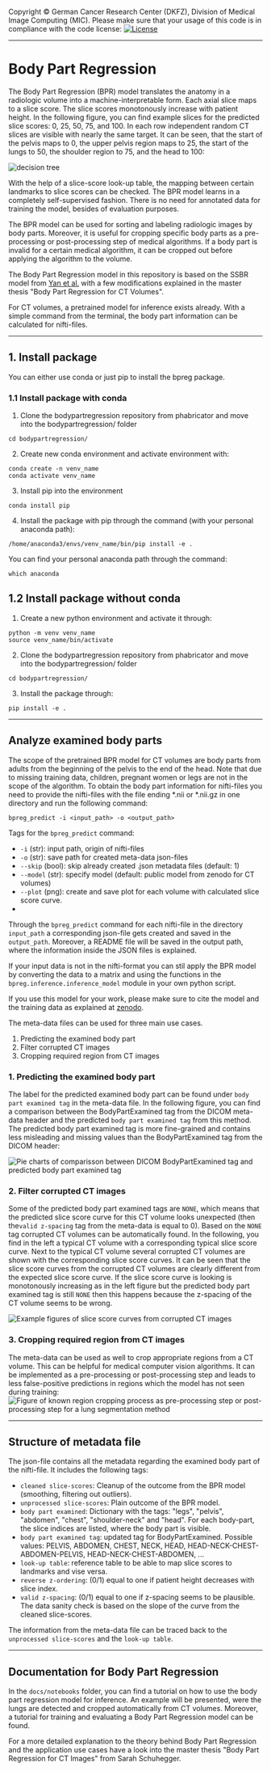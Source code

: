 Copyright © German Cancer Research Center (DKFZ), Division of Medical Image Computing (MIC). Please make sure that your usage of this code is in compliance with the code license:
[![License](https://img.shields.io/badge/License-Apache%202.0-blue.svg)](https://github.com/MIC-DKFZ/basic_unet_example/blob/master/LICENSE)

--------------------------------------------------------------


# Body Part Regression 

The Body Part Regression (BPR) model translates the anatomy in a radiologic volume into a machine-interpretable form. 
Each axial slice maps to a slice score. The slice scores monotonously increase with patient height. In the following figure, you can find example slices for the predicted slice scores: 0, 25, 50, 75, and 100. In each row independent random CT slices are visible with nearly the same target. It can be seen, that the start of the pelvis maps to 0, the upper pelvis region maps to 25, the start of the lungs to 50, the shoulder region to 75, and the head to 100: 

![decision tree](docs/images/model-evaluation-nearby-scores.jpg)

With the help of a slice-score look-up table, the mapping between certain landmarks to slice scores can be checked. 
The BPR model learns in a completely self-supervised fashion. There is no need for annotated data for training the model, besides of evaluation purposes. 

The BPR model can be used for sorting and labeling radiologic images by body parts. Moreover, it is useful for cropping specific body parts as a pre-processing or post-processing step of medical algorithms. If a body part is invalid for a certain medical algorithm, it can be cropped out before applying the algorithm to the volume. 

The Body Part Regression model in this repository is based on the SSBR model from [Yan et al.](https://arxiv.org/pdf/1707.03891.pdf) 
with a few modifications explained in the master thesis "Body Part Regression for CT Volumes". 

For CT volumes, a pretrained model for inference exists already. 
With a simple command from the terminal, the body part information can be calculated for nifti-files.  


--------------------------------------------------------------
## 1. Install package
You can either use conda or just pip to install the bpreg package. 

### 1.1 Install package with conda

1. Clone the bodypartregression repository from phabricator and move into the bodypartregression/ folder
```
cd bodypartregression/
```
2. Create new conda environment and activate environment with: 
```
conda create -n venv_name
conda activate venv_name
```
3. Install pip into the environment
```
conda install pip
```
4. Install the package with pip through the command (with your personal anaconda path): 
```
/home/anaconda3/envs/venv_name/bin/pip install -e .
```
You can find your personal anaconda path through the command: 
```
which anaconda
```



## 1.2 Install package without conda

1. Create a new python environment and activate it through: 
```
python -m venv venv_name
source venv_name/bin/activate
```
2. Clone the bodypartregression repository from phabricator and move into the bodypartregression/ folder 
```
cd bodypartregression/
```
3. Install the package through: 
```
pip install -e .
```


--------------------------------------------------------------

## Analyze examined body parts
The scope of the pretrained BPR model for CT volumes are body parts from adults from the beginning of the pelvis to the end of the head. Note that due to missing training data, children, pregnant women or legs are not in the scope of the algorithm.
To obtain the body part information for nifti-files you need to provide the nifti-files with the file ending *.nii or *.nii.gz in one directory and run the following command: 
```
bpreg_predict -i <input_path> -o <output_path>
``` 
Tags for the `bpreg_predict` command: 
- `-i` (str): input path, origin of nifti-files
- `-o` (str): save path for created meta-data json-files
- `--skip` (bool): skip already created .json metadata files (default: 1)
- `--model` (str): specify model (default: public model from zenodo for CT volumes)
- `--plot` (png): create and save plot for each volume with calculated slice score curve. 
- 
Through the `bpreg_predict` command for each nifti-file in the directory `input_path` a corresponding json-file 
gets created and saved in the `output_path`. Moreover, a README file will be saved in the output path, where the information inside the JSON files is explained. 

If your input data is not in the nifti-format you can stil apply the BPR model by converting the data to a matrix and 
using the functions in the `bpreg.inference.inference_model` module in your own python script. 

If you use this model for your work, please make sure to cite the model and the training data as explained at 
[zenodo](https://zenodo.org/record/5113483#.YPaBkNaxWEA). 

The meta-data files can be used for three main use cases. 
1. Predicting the examined body part
2. Filter corrupted CT images
3. Cropping required region from  CT images 


### 1. Predicting the examined body part
The label for the predicted examined body part can be found under `body part examined tag` in the meta-data file. 
In the following figure, you can find a comparison between the BodyPartExamined tag from the DICOM meta-data header and the predicted `body part examined tag` from this method.
The predicted body part examined tag is more fine-grained and contains less misleading and missing values than the BodyPartExamined tag from the DICOM header: 

![Pie charts of comparisson between DICOM BodyPartExamined tag and predicted body part examined tag](docs/images/bpe-pie-charts.jpg)


### 2. Filter corrupted CT images 
Some of the predicted body part examined tags are `NONE`, which means that the predicted slice score curve for this CT volume looks unexpected (then the`valid z-spacing` tag from the meta-data is equal to 0). Based on the `NONE` tag corrupted CT volumes can be automatically found. In the following, you find in the left a typical CT volume with a corresponding typical slice score curve. Next to the typical CT volume several corrupted CT volumes are shown with the corresponding slice score curves. It can be seen that the slice score curves from the corrupted CT volumes are clearly different from the expected slice score curve. If the slice score curve is looking is monotonously increasing as in the left figure but the predicted body part examined tag is still `NONE` then this happens because the z-spacing of the CT volume seems to be wrong. 

![Example figures of slice score curves from corrupted CT images](docs/images/corrupted-slice-scores.jpg)


### 3. Cropping required region from CT images
The meta-data can be used as well to crop appropriate regions from a CT volume. 
This can be helpful for medical computer vision algorithms. It can be implemented as a pre-processing or post-processing step and leads to less false-positive predictions in regions which the model has not seen during training: 
![Figure of known region cropping process as pre-processing step or post-processing step for a lung segmentation method](docs/images/known-region-cropping.jpg)





--------------------------------------------------------------

## Structure of metadata file
The json-file contains all the metadata regarding the examined body part of the nifti-file. It includes the following  tags: 
- `cleaned slice-scores`: Cleanup of the outcome from the BPR model (smoothing, filtering out outliers). 
- `unprocessed slice-scores`: Plain outcome of the BPR model. 
- `body part examined`: Dictionary with the tags: "legs", "pelvis", "abdomen", "chest", "shoulder-neck" and "head". For each body-part, the slice indices are listed, where the body part is visible. 
- `body part examined tag`: updated tag for BodyPartExamined. Possible values: PELVIS, ABDOMEN, CHEST, NECK, HEAD, HEAD-NECK-CHEST-ABDOMEN-PELVIS, HEAD-NECK-CHEST-ABDOMEN, ... 
- `look-up table`: reference table to be able to map slice scores to landmarks and vise versa. 
- `reverse z-ordering`: (0/1) equal to one if patient height decreases with slice index. 
- `valid z-spacing`: (0/1) equal to one if z-spacing seems to be plausible. The data sanity check is based on the slope of the curve from the cleaned slice-scores.

The information from the meta-data file can be traced back to the `unprocessed slice-scores` and the `look-up table`. 


--------------------------------------------------------------

## Documentation for Body Part Regression 

In the `docs/notebooks` folder, you can find a tutorial on how to use the body part regression model for inference. An example will be presented, were the lungs are detected and cropped automatically from CT volumes. Moreover, a tutorial for training and evaluating a Body Part Regression model can be found. 

For a more detailed explanation to the theory behind Body Part Regression and the application use cases have a look into the master thesis "Body Part Regression for CT Images" from Sarah Schuhegger. 

